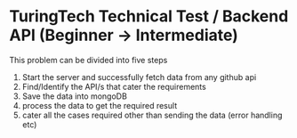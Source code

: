 # TuringTech Technical Test / Backend API (Beginner -> Intermediate)

This problem can be divided into five steps

1. Start the server and successfully fetch data from any github api
2. Find/Identify the API/s that cater the requirements
3. Save the data into mongoDB
4. process the data to get the required result 
5. cater all the cases required other than sending the data (error handling etc)


